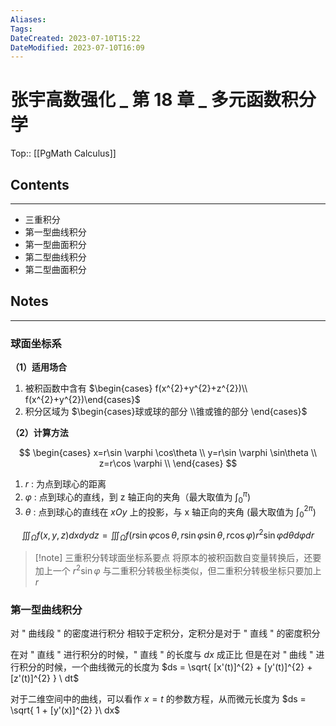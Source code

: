 ```yaml
---
Aliases: 
Tags: 
DateCreated: 2023-07-10T15:22
DateModified: 2023-07-10T16:09
---
```

# 张宇高数强化 _ 第 18 章 _ 多元函数积分学
Top:: [[PgMath Calculus]]

## Contents
---
- 三重积分
- 第一型曲线积分
- 第一型曲面积分
- 第二型曲线积分
- 第二型曲面积分

## Notes
---
### 球面坐标系

**（1）适用场合**

1. 被积函数中含有 $\begin{cases} f(x^{2}+y^{2}+z^{2})\\ f(x^{2}+y^{2})\end{cases}$
2. 积分区域为 $\begin{cases}球或球的部分 \\锥或锥的部分 \end{cases}$

**（2）计算方法**

$$
\begin{cases}
x=r\sin \varphi \cos\theta \\
y=r\sin \varphi \sin\theta \\
z=r\cos \varphi  \\
\end{cases}
$$

1. $r$ : 为点到球心的距离
2. $\varphi$ : 点到球心的直线，到 z 轴正向的夹角（最大取值为 $\int_{0}^{\pi}$)
3. $\theta$ : 点到球心的直线在 $xOy$ 上的投影，与 x 轴正向的夹角 (最大取值为 $\int_{0}^{2\pi}$)

$$
\iiint_{\Omega}f(x,y,z)dxdydz = \iiint_{\Omega}f(r\sin \varphi \cos \theta,r\sin \varphi \sin \theta, r\cos \varphi)r^{2}\sin \varphi d\theta d\varphi dr 
$$

> [!note] 三重积分转球面坐标系要点
> 将原本的被积函数自变量转换后，还要加上一个 $r^{2}\sin \varphi$
> 与二重积分转极坐标类似，但二重积分转极坐标只要加上 $r$

### 第一型曲线积分

对 " 曲线段 " 的密度进行积分
相较于定积分，定积分是对于 " 直线 " 的密度积分

在对 " 直线 " 进行积分的时候，" 直线 " 的长度与 $dx$ 成正比
但是在对 " 曲线 " 进行积分的时候，一个曲线微元的长度为 $ds = \sqrt{ [x'(t)]^{2} + [y'(t)]^{2} + [z'(t)]^{2} } \ dt$

对于二维空间中的曲线，可以看作 $x=t$ 的参数方程，从而微元长度为 $ds = \sqrt{ 1 + [y'(x)]^{2} }\ dx$

